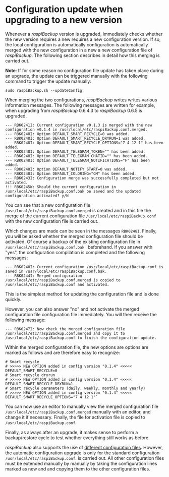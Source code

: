# Configuration update when upgrading to a new version

Whenever a *raspiBackup* version is upgraded,
immediately checks whether the new version requires a new
requires a new configuration version. If so, the local configuration is automatically
configuration is automatically merged with the new configuration in a new
a new configuration file of *raspiBackup*.
The following section describes in detail how this merging
is carried out.

**Note**:
If for some reason no configuration file update
has taken place during an upgrade, the update can be triggered manually with the following command
to trigger the update manually:

```
sudo raspiBackup.sh --updateConfig
```

When merging the two configurations, *raspiBackup* writes
writes various information messages. The following messages are written
for example, when upgrading from *raspiBackup* 0.6.4.3 to *raspiBackup*
0.6.5 is upgraded.

```
--- RBK0241I: Current configuration v0.1.3 is merged with the new configuration v0.1.4 in /usr/local/etc/raspiBackup.conf.merged.
--- RBK0248I: Option DEFAULT_SMART_RECYCLE=0 was added.
--- RBK0248I: Option DEFAULT_SMART_RECYCLE_DRYRUN=1 was added.
--- RBK0248I: Option DEFAULT_SMART_RECYCLE_OPTIONS="7 4 12 1" has been added.
--- RBK0248I: Option DEFAULT_TELEGRAM_TOKEN="" has been added.
--- RBK0248I: Option DEFAULT_TELEGRAM_CHATID="" has been added.
--- RBK0248I: Option DEFAULT_TELEGRAM_NOTIFICATIONS="F" has been added.
--- RBK0248I: Option DEFAULT_NOTIFY_START=0 was added.
--- RBK0248I: Option DEFAULT_COLORING="CM" has been added.
--- RBK0243I: Configuration merge was successfully completed but not activated.
!!! RBK0245W: Should the current configuration in /usr/local/etc/raspiBackup.conf.bak be saved and the updated configuration activated? y/N
```

You can see that a new configuration file
`/usr/local/etc/raspiBackup.conf.merged` is created and in this file the
merge of the current configuration file
`/usr/local/etc/raspiBackup.conf` with the new configuration file
is carried out.

Which changes are made can be seen in the
messages `RBK0248I`. Finally, you will be asked whether the
merged configuration file should be activated. Of course
a backup of the existing configuration file in
`/usr/local/etc/raspiBackup.conf.bak ` beforehand. If you answer with "yes",
the configuration compilation is completed and the following
messages:

```
--- RBK0240I: Current configuration /usr/local/etc/raspiBackup.conf is saved in /usr/local/etc/raspiBackup.conf.bak.
--- RBK0244I: Merged configuration /usr/local/etc/raspiBackup.conf.merged is copied to /usr/local/etc/raspiBackup.conf and activated.
```

This is the simplest method for updating the configuration file
and is done quickly.

However, you can also answer "no" and not activate the merged configuration file
configuration file immediately. You will then receive the following
message:
```
--- RBK0247I: Now check the merged configuration file /usr/local/etc/raspiBackup.conf.merged and copy it to /usr/local/etc/raspiBackup.conf to finish the configuration update.
```

Within the merged configuration file, the new options are
options are marked as follows and are therefore easy to recognize:

```
# Smart recycle
# >>>>> NEW OPTION added in config version "0.1.4" <<<<<
DEFAULT_SMART_RECYCLE=0
# Smart recycle dryrun
# >>>>> NEW OPTION added in config version "0.1.4" <<<<<
DEFAULT_SMART_RECYCLE_DRYRUN=1
# Smart recycle parameters (daily, weekly, monthly and yearly)
# >>>>> NEW OPTION added in config version "0.1.4" <<<<<
DEFAULT_SMART_RECYCLE_OPTIONS="7 4 12 1"`
```

You can now use an editor to manually view the merged
configuration file `/usr/local/etc/raspiBackup.conf.merged` manually with an editor,
and change it if necessary. Finally, the file for
activation file is copied to `/usr/local/etc/raspiBackup.conf`.

Finally, as always after an upgrade, it makes sense to perform a backup/restore
cycle to test whether everything still works as before.

*raspiBackup* also supports the use of [different
configuration files](invocation-options.md#configFiles). However, the automatic configuration upgrade is only
for the standard configuration `/usr/local/etc/raspiBackup.conf`.
is carried out. All other configuration files must be extended manually by
manually by taking the configuration lines marked as new and
and copying them to the other configuration files.

[.status]: translated
[.source]: https://www.linux-tips-and-tricks.de/de/raspibackupcategoried/567-raspibackup-konfigurationsupdate-nach-einem-upgrade-auf-eine-neue-version
[.source]: https://www.linux-tips-and-tricks.de/en/raspibackupcategorye/570-raspibackup-configuration-update-when-upgrading-to-a-new-version




